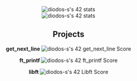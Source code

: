 <div align=center>
  <img src="https://badge42.vercel.app/api/v2/clhiw7sf5015108kyfbt8rvwd/stats?cursusId=21&coalitionId=292" alt="diodos-s's 42 stats" />
</div>
<div align=center>
  <img src="https://badge42.vercel.app/api/v2/clhiw7sf5015108kyfbt8rvwd/stats?cursusId=9&coalitionId=239" alt="diodos-s's 42 stats" />
</div>
<h2 align=center>Projects</h2>
<p align=center><b>get_next_line </b><img src="https://badge42.vercel.app/api/v2/clhiw7sf5015108kyfbt8rvwd/project/3087967" alt="diodos-s's 42 get_next_line Score" /></p>
<p align=center><b>ft_printf </b><img src="https://badge42.vercel.app/api/v2/clhiw7sf5015108kyfbt8rvwd/project/3082301" alt="diodos-s's 42 ft_printf Score" /></p>
<p align=center><b>libft </b><img src="https://badge42.vercel.app/api/v2/clhiw7sf5015108kyfbt8rvwd/project/3062373" alt="diodos-s's 42 Libft Score" /></p>
